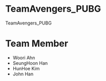 # TeamAvengers_PUBG
TeamAvengers_PUBG

# Team Member
- Woori Ahn
- SeungHoon Han
- HunHoe Kim
- John Han
